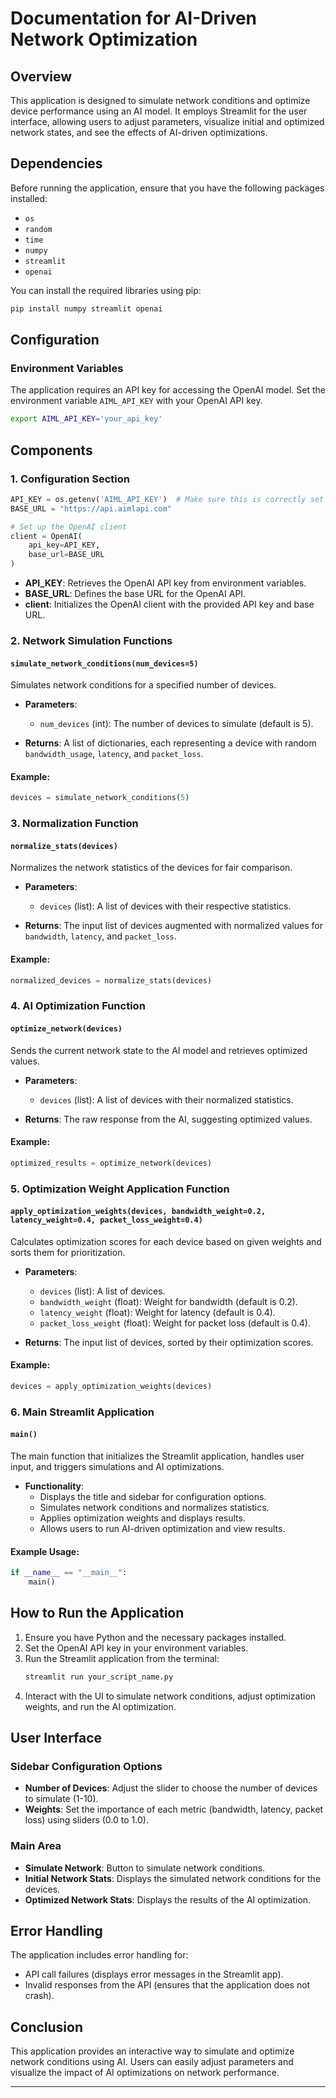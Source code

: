# Documentation for AI-Driven Network Optimization

## Overview

This application is designed to simulate network conditions and optimize device performance using an AI model. It employs Streamlit for the user interface, allowing users to adjust parameters, visualize initial and optimized network states, and see the effects of AI-driven optimizations.

## Dependencies

Before running the application, ensure that you have the following packages installed:

- `os`
- `random`
- `time`
- `numpy`
- `streamlit`
- `openai`

You can install the required libraries using pip:
```bash
pip install numpy streamlit openai
```

## Configuration

### Environment Variables

The application requires an API key for accessing the OpenAI model. Set the environment variable `AIML_API_KEY` with your OpenAI API key.

```bash
export AIML_API_KEY='your_api_key'
```

## Components

### 1. **Configuration Section**

```python
API_KEY = os.getenv('AIML_API_KEY')  # Make sure this is correctly set
BASE_URL = "https://api.aimlapi.com"

# Set up the OpenAI client
client = OpenAI(
    api_key=API_KEY,
    base_url=BASE_URL
)
```

- **API_KEY**: Retrieves the OpenAI API key from environment variables.
- **BASE_URL**: Defines the base URL for the OpenAI API.
- **client**: Initializes the OpenAI client with the provided API key and base URL.

### 2. **Network Simulation Functions**

#### `simulate_network_conditions(num_devices=5)`

Simulates network conditions for a specified number of devices.

- **Parameters**:
  - `num_devices` (int): The number of devices to simulate (default is 5).
  
- **Returns**: A list of dictionaries, each representing a device with random `bandwidth_usage`, `latency`, and `packet_loss`.

#### Example:
```python
devices = simulate_network_conditions(5)
```

### 3. **Normalization Function**

#### `normalize_stats(devices)`

Normalizes the network statistics of the devices for fair comparison.

- **Parameters**:
  - `devices` (list): A list of devices with their respective statistics.

- **Returns**: The input list of devices augmented with normalized values for `bandwidth`, `latency`, and `packet_loss`.

#### Example:
```python
normalized_devices = normalize_stats(devices)
```

### 4. **AI Optimization Function**

#### `optimize_network(devices)`

Sends the current network state to the AI model and retrieves optimized values.

- **Parameters**:
  - `devices` (list): A list of devices with their normalized statistics.

- **Returns**: The raw response from the AI, suggesting optimized values.

#### Example:
```python
optimized_results = optimize_network(devices)
```

### 5. **Optimization Weight Application Function**

#### `apply_optimization_weights(devices, bandwidth_weight=0.2, latency_weight=0.4, packet_loss_weight=0.4)`

Calculates optimization scores for each device based on given weights and sorts them for prioritization.

- **Parameters**:
  - `devices` (list): A list of devices.
  - `bandwidth_weight` (float): Weight for bandwidth (default is 0.2).
  - `latency_weight` (float): Weight for latency (default is 0.4).
  - `packet_loss_weight` (float): Weight for packet loss (default is 0.4).
  
- **Returns**: The input list of devices, sorted by their optimization scores.

#### Example:
```python
devices = apply_optimization_weights(devices)
```

### 6. **Main Streamlit Application**

#### `main()`

The main function that initializes the Streamlit application, handles user input, and triggers simulations and AI optimizations.

- **Functionality**:
  - Displays the title and sidebar for configuration options.
  - Simulates network conditions and normalizes statistics.
  - Applies optimization weights and displays results.
  - Allows users to run AI-driven optimization and view results.

#### Example Usage:
```python
if __name__ == "__main__":
    main()
```

## How to Run the Application

1. Ensure you have Python and the necessary packages installed.
2. Set the OpenAI API key in your environment variables.
3. Run the Streamlit application from the terminal:
   ```bash
   streamlit run your_script_name.py
   ```
4. Interact with the UI to simulate network conditions, adjust optimization weights, and run the AI optimization.

## User Interface

### Sidebar Configuration Options
- **Number of Devices**: Adjust the slider to choose the number of devices to simulate (1-10).
- **Weights**: Set the importance of each metric (bandwidth, latency, packet loss) using sliders (0.0 to 1.0).

### Main Area
- **Simulate Network**: Button to simulate network conditions.
- **Initial Network Stats**: Displays the simulated network conditions for the devices.
- **Optimized Network Stats**: Displays the results of the AI optimization.

## Error Handling

The application includes error handling for:
- API call failures (displays error messages in the Streamlit app).
- Invalid responses from the API (ensures that the application does not crash).

## Conclusion

This application provides an interactive way to simulate and optimize network conditions using AI. Users can easily adjust parameters and visualize the impact of AI optimizations on network performance.

--- 

